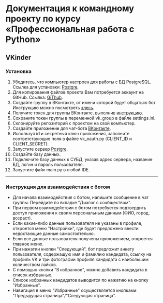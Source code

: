 # Документация к командному проекту по курсу «Профессиональная работа с Python»

## VKinder

### Установка

1. Убедитесь, что компьютер настроен для работы с БД PostgreSQL. Ссылка для установки: [Postgre](https://www.postgresql.org/).
1. Для копирования файлов проекта Вам потребуется аккаунт на GitHub. Ссылка: [GiThub](https://github.com/).
1. Создайте группу в ВКонтакте, от имени которой будет общаться бот. Инструкцию можно посмотреть [здесь](group_settings.md).
1. Получите токен для группы ВКонтакте, выполнив [инструкцию](https://docs.google.com/document/d/1_xt16CMeaEir-tWLbUFyleZl6woEdJt-7eyva1coT3w/edit?usp=sharing).
1. Сохраните токен группы в переменной vk_group в файле settings.ini.
1. Склонируйте репозиторий с проектом на свой компьютер.
1. Создайте приложение для чат-бота [ВКонтакте](https://dev.vk.com/).
1. Используя id и секретный ключ приложения, заполните соответствующие поля в файле vk_oauth.py (CLIENT_ID и CLIENT_SECRET).
1. Запустите сервер [Postgre](https://www.postgresql.org/docs/).
1. Создайте базу данных.
1. Подключите базу данных к СУБД, указав адрес сервера, название БД, логин и пароль пользователя.
1. Запустите файл main.py в любой IDE.


------


### Инструкция для взаимодействия с ботом

- Для начала взаимодействия с ботом, напишите сообщение в чат группы. Перейдите по вкладке "Диалог с сообществом".
- При первом взаимодействии с ботом потребуется подтвердить доступ приложения к своим персональным данным (ФИО, город, возраст).
- Если какие-либо данные пользователя не указаны в профиле, откроется меню "Настройки", где будет предложено ввести недостающие данные самостоятельно.
- Если все данные пользователя получены приложением, откроется главное меню.
- При нажатии кнопки "Следующий", бот предложит анкету пользователя, содержащую имя и фамилию кандидата, ссылку на профиль VK и три фотографии профиля кандидата с наибольшим количеством лайков.
- С помощью кнопки "В избранное", можно добавить кандидата в список избранных.
- Список избранных кандидатов выводится по нажатию на кнопку "Избранные".
- Навигация в меню "Избранные" осуществляется кнопками "Предыдущая страница"/"Следующая страница". 
